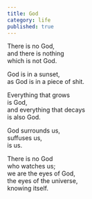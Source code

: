 ```yaml
---
title: God
category: life
published: true
---
```


There is no God,  
and there is nothing  
which is not God.  
  
God is in a sunset,  
as God is in a piece of shit.  
  
Everything that grows  
is God,  
and everything that decays  
is also God.  
  
God surrounds us,  
suffuses us,  
is us.  
  
There is no God  
who watches us;  
we are the eyes of God,  
the eyes of the universe,  
knowing itself.
